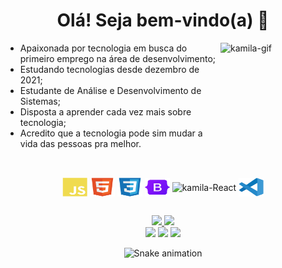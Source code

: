 <h1 align="center" >Olá! Seja bem-vindo(a) 👋</h1>
<div>
  <img align="right" height="160" width="160"  alt="kamila-gif" title="kamila-gif" src="https://user-images.githubusercontent.com/98965608/157795129-4799f01c-1598-43af-903f-e08f92af299f.gif" />
 
 - Apaixonada por tecnologia em busca do primeiro emprego na área de desenvolvimento;
 - Estudando tecnologias desde dezembro de 2021;
 - Estudante de Análise e Desenvolvimento de Sistemas;
 - Disposta a aprender cada vez mais sobre tecnologia;
 - Acredito que a tecnologia pode sim mudar a vida das pessoas pra melhor.
</div>

##
  <div  align="center" style="display: inline_block"><br>
  <img align="center" alt="kamila-Js" height="30" width="40" src="https://raw.githubusercontent.com/devicons/devicon/master/icons/javascript/javascript-plain.svg">
   <img align="center" alt="kamila-HTML" height="30" width="40" src="https://raw.githubusercontent.com/devicons/devicon/master/icons/html5/html5-original.svg">
   <img align="center" alt="kamila-CSS" height="30" width="40" src="https://raw.githubusercontent.com/devicons/devicon/master/icons/css3/css3-original.svg">
   <img align="center" alt="kamila-BootStrap" height="30" width="40" src="https://raw.githubusercontent.com/devicons/devicon/master/icons/bootstrap/bootstrap-original.svg"> 
   <img align="center" alt="kamila-React" height="30" width="40" src="https://cdn.jsdelivr.net/gh/devicons/devicon/icons/react/react-original.svg">
   <img align="center" alt="kamila-CSS" height="30" width="40" src="https://raw.githubusercontent.com/devicons/devicon/master/icons/vscode/vscode-original.svg"
</div>



## 

 
 
<div align="center">
   <a href="https://github.com/seu-usuário-aqui">
   <img height="160em" src="https://github-readme-stats.vercel.app/api/top-langs/?username=kamilajesus&layout=compact&langs_count=7&theme=tokyonight"/>
   <img height="160em" src="https://github-readme-stats.vercel.app/api?username=kamilajesus&show_icons=true&theme=tokyonight&include_all_commits=true&count_private=true"/>
</div

 
##
<div  align="center" > 
  <a  href=https://www.instagram.com/kamilajesus.dev/" target="_blank"><img src="https://img.shields.io/badge/-Instagram-%23E4405F?style=for-the-badge&logo=instagram&logoColor=white" target="_blank"></a>
  <a href="https://www.linkedin.com/in/kamila-jesus-/" target="_blank"><img src="https://img.shields.io/badge/-LinkedIn-%230077B5?style=for-the-badge&logo=linkedin&logoColor=white" target="_blank"></a>
   <a href="https://wa.link/q8qzvn" target="_blank"><img src="https://img.shields.io/badge/WhatsApp-25D366?style=for-the-badge&logo=whatsapp&logoColor=white" target="_blank"></a>
   
![Snake animation](https://github.com/kamilajesus/kamilajesus/blob/output/github-contribution-grid-snake.svg)

